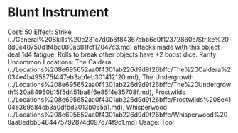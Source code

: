 # Blunt Instrument

Cost: 50
Effect: Strike (../General%20Skills%20c231c7d0b6f84367abb6e0f12372860e/Strike%208d0e40750d1f4bc080a681fcf17047c3.md) attacks made with this object deal 1d4 fatigue. Rolls to break other objects have +2 boost dice.
Rarity: Uncommon
Locations: The Caldera (../Locations%208e695652aa0f4301ab226d9d9f26bffc/The%20Caldera%2034e4b495875f447eb3ab1eb301412120.md), The Undergrowth (../Locations%208e695652aa0f4301ab226d9d9f26bffc/The%20Undergrowth%20a84950b15f5d451ba8f6e85f4e35708f.md), Frostwilds (../Locations%208e695652aa0f4301ab226d9d9f26bffc/Frostwilds%208e4104e369a84cb3a0dfbd3013b065a1.md), Whisperwood (../Locations%208e695652aa0f4301ab226d9d9f26bffc/Whisperwood%200aa8edbb3484475792874d097d74f9c1.md)
Usage: Tool

